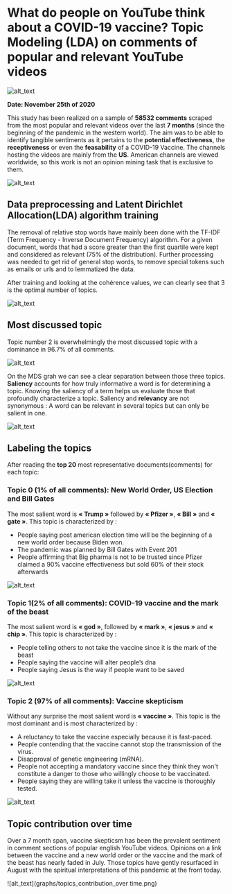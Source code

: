 # What do people on YouTube think about a COVID-19 vaccine? Topic Modeling (LDA) on comments of popular and relevant YouTube videos

![alt_text](graphs/word_cloud.png)

**Date: November 25th of  2020**

This study has been realized on a sample of **58532 comments** scraped from the most popular and relevant videos over the last **7 months** (since the beginning of the pandemic in the western world). The aim was to be able to identify tangible sentiments as it pertains to the **potential effectiveness**, the **receptiveness** or even the **feasability** of a COVID-19 Vaccine.  The channels hosting the videos are mainly from the **US**. American channels are viewed worldwide, so this work is not an opinion mining task that is exclusive to them.

![alt_text](img/url.jpg)

## Data preprocessing and Latent Dirichlet Allocation(LDA) algorithm training

The removal of relative stop words have mainly been done with the TF-IDF (Term Frequency - Inverse Document Frequency) algorithm. For a given document, words that had a score greater than the first quartile were kept and considered as relevant (75% of the distribution). Further processing was needed to get rid of general stop words, to remove special tokens such as emails or urls and to lemmatized the data. 

After training and looking at the cohérence values,  we can clearly see that 3 is the optimal number of topics. 

![alt_text](graphs/coherence_values.png) 

## Most discussed topic
Topic number 2 is overwhelmingly the most discussed topic with a dominance in 96.7% of all comments.

![alt_text](graphs/topic_contributions.png) 

On the MDS grah we can see a clear separation between those three topics. **Saliency** accounts for how truly informative a word is for determining a topic. Knowing the saliency of a term helps us evaluate those that profoundly characterize a topic. Saliency and **relevancy** are not synonymous : A word can be relevant in several topics but can only be salient in one.

![alt_text](graphs/topic_contributions_2.png)


## Labeling the topics 
After reading the **top 20** most representative documents(comments) for each topic:

### Topic 0 (1% of all comments): New World Order, US Election and Bill Gates
The most salient word is **« Trump »** followed by **« Pfizer »**, **« Bill »** and **« gate »**.
This topic is characterized by :
-	People saying post american election time will be the beginning of a new world order because Biden won.
-	The pandemic was planned by Bill Gates with Event 201
-	People affirming that Big pharma is not to be trusted since Pfizer claimed a 90% vaccine effectiveness but sold 60% of their stock afterwards

![alt_text](graphs/topic_1_contribution.png)
  
### Topic 1(2% of all comments): COVID-19 vaccine and the mark of the beast
The most salient word is **« god »**, followed by  **« mark »**, **« jesus »** and **« chip »**.
This topic is characterized by :
-	People telling others to not take the vaccine since it is the mark of the beast
-	People saying the vaccine will alter people’s dna
-	People saying Jesus is the way if people want to be saved

![alt_text](graphs/topic_2_contribution.png)

### Topic 2 (97% of all comments): Vaccine skepticism
Without any surprise the most salient word is **« vaccine »**.
This topic is the most dominant and is most characterized by :
-	A reluctancy to take the vaccine especially because it is fast-paced.
-	People contending that the vaccine cannot stop the transmission of the virus.
-	Disapproval of genetic engineering (mRNA).
-	People not accepting a mandatory vaccine since they think they won't constitute a danger to those who willingly choose to be vaccinated.
-	People saying they are willing take it unless the vaccine is thoroughly tested.

![alt_text](graphs/topic_3_contribution.png)


## Topic contribution over time

Over a 7 month span, vaccine skepticsm has been the prevalent sentiment in comment sections of popular english YouTube videos. Opinions on a link between the vaccine and a new world order or the vaccine and the mark of the beast has nearly faded in July. Those topics have gently resurfaced in August with the spiritual interpretations of this pandemic at the front today.

![alt_text](graphs/topics_contribution_over time.png)


